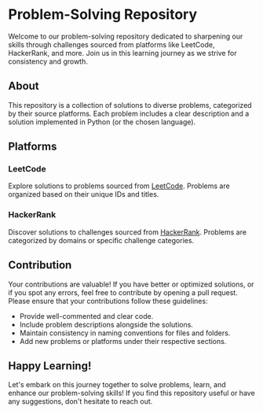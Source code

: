 # Problem-Solving Repository

Welcome to our problem-solving repository dedicated to sharpening our skills through challenges sourced from platforms like LeetCode, HackerRank, and more. Join us in this learning journey as we strive for consistency and growth.

## About

This repository is a collection of solutions to diverse problems, categorized by their source platforms. Each problem includes a clear description and a solution implemented in Python (or the chosen language).

## Platforms

### LeetCode

Explore solutions to problems sourced from [LeetCode](https://leetcode.com/). Problems are organized based on their unique IDs and titles.

### HackerRank

Discover solutions to challenges sourced from [HackerRank](https://www.hackerrank.com/). Problems are categorized by domains or specific challenge categories.

## Contribution

Your contributions are valuable! If you have better or optimized solutions, or if you spot any errors, feel free to contribute by opening a pull request. Please ensure that your contributions follow these guidelines:

- Provide well-commented and clear code.
- Include problem descriptions alongside the solutions.
- Maintain consistency in naming conventions for files and folders.
- Add new problems or platforms under their respective sections.

## Happy Learning!

Let's embark on this journey together to solve problems, learn, and enhance our problem-solving skills! If you find this repository useful or have any suggestions, don't hesitate to reach out.

